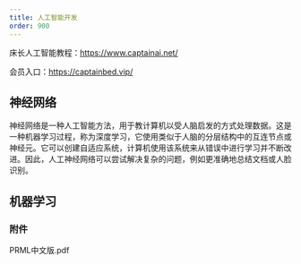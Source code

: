 ```yaml
---
title: 人工智能开发
order: 900
---
```


床长人工智能教程：<https://www.captainai.net/>

会员入口：<https://captainbed.vip/>

## 神经网络

神经网络是一种人工智能方法，用于教计算机以受人脑启发的方式处理数据。这是一种机器学习过程，称为深度学习，它使用类似于人脑的分层结构中的互连节点或神经元。它可以创建自适应系统，计算机使用该系统来从错误中进行学习并不断改进。因此，人工神经网络可以尝试解决复杂的问题，例如更准确地总结文档或人脸识别。

## 机器学习

### 附件

<a :href="$withBase('/files/Python/AI/PRML中文版.pdf')" download>PRML中文版.pdf</a>

